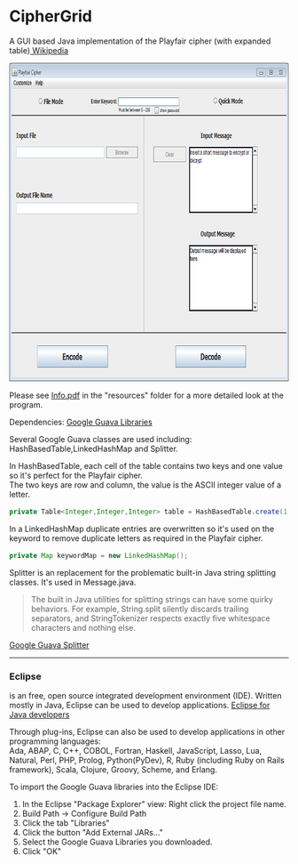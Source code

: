 # CipherGrid
A GUI based Java implementation of the Playfair cipher (with expanded table)<a href="http://en.wikipedia.org/wiki/Playfair_cipher" target="_blank"> Wikipedia</a>  

<img src="CipherGrid/images/CipherGrid.png" alt="CipherGrid"  width="837" height="572" CipherGrid>  

Please see <a href="https://github.com/speritzl9001/CipherGrid/blob/master/CipherGrid/resources/Info.pdf" target="_blank">Info.pdf</a> in the "resources" folder for a more detailed look at the program.  

Dependencies: <a href="https://code.google.com/p/guava-libraries/" target="_blank">Google Guava Libraries</a>  

Several Google Guava classes are used including: HashBasedTable,LinkedHashMap and Splitter.  

In HashBasedTable, each cell of the table contains two keys and one value so it's perfect for the Playfair cipher.  
The two keys are row and column, the value is the ASCII integer value of a letter.  

```java
private Table<Integer,Integer,Integer> table = HashBasedTable.create(1, 1, 12);  
```

In a LinkedHashMap duplicate entries are overwritten so it's used on the keyword to remove duplicate letters as required in the Playfair cipher.    
```java
private Map keywordMap = new LinkedHashMap();
```  

Splitter is an replacement for the problematic built-in Java string splitting classes. It's used in Message.java. 
> The built in Java utilities for splitting strings can have some quirky behaviors. For example, String.split silently discards trailing separators, and StringTokenizer respects exactly five whitespace characters and nothing else.
>  
<a href="https://code.google.com/p/guava-libraries/wiki/StringsExplained" target="_blank">Google Guava Splitter</a>  

********

<h3>Eclipse</h3> is an free, open source integrated development environment (IDE). Written mostly in Java, Eclipse can be used to develop applications. <a href="http://eclipse.org/downloads/packages/eclipse-ide-java-developers/lunasr2" target="_blank">Eclipse for Java developers</a>  

Through plug-ins, Eclipse can also be used to develop applications in other programming languages:  
Ada, ABAP, C, C++, COBOL, Fortran, Haskell, JavaScript, Lasso, Lua, Natural, Perl, PHP, Prolog, Python(PyDev), R, Ruby (including Ruby on Rails framework), Scala, Clojure, Groovy, Scheme, and Erlang.  

To import the Google Guava libraries into the Eclipse IDE:   
  
1. In the Eclipse "Package Explorer" view: Right click the project file name.  
2. Build Path -> Configure Build Path  
3. Click the tab "Libraries"   
4. Click the button "Add External JARs..."  
5. Select the Google Guava Libraries you downloaded.  
6. Click "OK"
